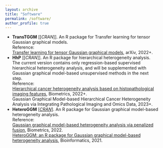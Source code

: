 ```yaml
---
layout: archive
title: "Software"
permalink: /software/
author_profile: true
---
```


- **TransTGGM** [[*CRAN*]]. An R package for Transfer learning for tensor Gaussian graphical models.  
Reference:  
[Transfer learning for tensor Gaussian graphical models](https://arxiv.org/abs/2211.09391), arXiv, 2022+.
- **HhP** [[*CRAN*]]. An R package for hierarchical heterogeneity analysis. The current version contains only regression-based supervised hierarchical heterogeneity analysis, and will be supplemented with Gaussian graphical model-based unsupervised methods in the next step.  
Reference:  
[Hierarchical cancer heterogeneity analysis based on histopathological imaging features](https://doi.org/10.1111/biom.13544), Biometrics, 2022+.    
Gaussian Graphical Model-based Hierarchical Cancer Heterogeneity Analysis via Integrating Pathological Imaging and Omics Data, 2023+.
- **HeteroGGM** [[*CRAN*](https://CRAN.R-project.org/package=HeteroGGM)]. An R package for Gaussian graphical model-based heterogeneity analysis.  
Reference:  
[Gaussian graphical model-based heterogeneity analysis via penalized fusion](https://doi.org/10.1111/biom.13426), Biometrics, 2022.  
[HeteroGGM: an R package for Gaussian graphical model-based heterogeneity analysis](https://doi.org/10.1093/bioinformatics/btab134), Bioinformatics, 2021.    
 
